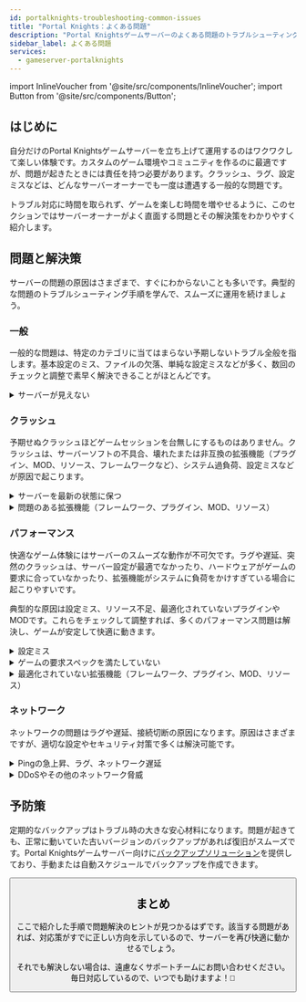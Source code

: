 ```yaml
---
id: portalknights-troubleshooting-common-issues
title: "Portal Knights：よくある問題"
description: "Portal Knightsゲームサーバーのよくある問題のトラブルシューティングと解決方法をチェックして、快適なゲーム体験を → 今すぐ詳しく見る"
sidebar_label: よくある問題
services:
  - gameserver-portalknights
---
```


import InlineVoucher from '@site/src/components/InlineVoucher';
import Button from '@site/src/components/Button';

## はじめに

自分だけのPortal Knightsゲームサーバーを立ち上げて運用するのはワクワクして楽しい体験です。カスタムのゲーム環境やコミュニティを作るのに最適ですが、問題が起きたときには責任を持つ必要があります。クラッシュ、ラグ、設定ミスなどは、どんなサーバーオーナーでも一度は遭遇する一般的な問題です。

トラブル対応に時間を取られず、ゲームを楽しむ時間を増やせるように、このセクションではサーバーオーナーがよく直面する問題とその解決策をわかりやすく紹介します。


<InlineVoucher />



## 問題と解決策

サーバーの問題の原因はさまざまで、すぐにわからないことも多いです。典型的な問題のトラブルシューティング手順を学んで、スムーズに運用を続けましょう。

### 一般
一般的な問題は、特定のカテゴリに当てはまらない予期しないトラブル全般を指します。基本設定のミス、ファイルの欠落、単純な設定ミスなどが多く、数回のチェックと調整で素早く解決できることがほとんどです。

<details>
  <summary>サーバーが見えない</summary>

サーバーが見えない原因は、初期化が正常に完了していない場合に起こります。設定ミスやファイルの破損が原因のことが多いです。詳細はサーバーコンソールやログファイルで確認できます。また、サーバーリストのフィルター設定が誤っているとサーバーが表示されないこともあるので、そちらもチェックしましょう。

</details>


### クラッシュ

予期せぬクラッシュほどゲームセッションを台無しにするものはありません。クラッシュは、サーバーソフトの不具合、壊れたまたは非互換の拡張機能（プラグイン、MOD、リソース、フレームワークなど）、システム過負荷、設定ミスなどが原因で起こります。

<details>
  <summary>サーバーを最新の状態に保つ</summary>

ゲームサーバーは最新バージョンで運用することが安定性、セキュリティ、互換性のために必須です。ゲームのアップデートやフレームワークの変更、サードパーティツールの改変は、サーバーのバージョンが古いと深刻な問題を引き起こすことがあります。

古いゲームサーバーはクラッシュや予期しない挙動、起動失敗の原因になります。

![img](https://screensaver01.zap-hosting.com/index.php/s/JXLHyHeMJqErHLJ/preview)


</details>

<details>
  <summary>問題のある拡張機能（フレームワーク、プラグイン、MOD、リソース）</summary>

クラッシュの多くは、問題のあるまたは古い拡張機能が原因です。フレームワーク、プラグイン、MOD、リソースのいずれであっても、最新のゲームバージョンと互換性がなかったり、コードにバグがあると問題が発生します。

複数の問題ある拡張機能が干渉すると、予期せぬクラッシュやフリーズ、エラーが起こりやすくなります。原因が拡張機能だと思ったら、一時的に無効化してサーバーが安定するか試してみましょう。これで問題のある拡張機能を特定できます。

使用する拡張機能はすべて最新で、メンテナンスされており、現在のゲームバージョンとの互換性が確認されていることを必ず確認してください。これでクラッシュやダウンタイムを防げます。

クラッシュの根本原因を特定するには、追加コンテンツを一時的に無効化して最小構成で問題が続くか確認するのが効果的です。問題が消えたら、拡張機能やMOD、リソースを一つずつ戻しながらテストしましょう。この段階的な方法で問題の要因を効率よく特定できます。証拠に基づいたトラブルシューティングができるので、推測に頼らずに済みます。

</details>

### パフォーマンス

快適なゲーム体験にはサーバーのスムーズな動作が不可欠です。ラグや遅延、突然のクラッシュは、サーバー設定が最適でなかったり、ハードウェアがゲームの要求に合っていなかったり、拡張機能がシステムに負荷をかけすぎている場合に起こりやすいです。

典型的な原因は設定ミス、リソース不足、最適化されていないプラグインやMODです。これらをチェックして調整すれば、多くのパフォーマンス問題は解決し、ゲームが安定して快適に動きます。

<details>
  <summary>設定ミス</summary>

誤った設定や調整不足はリソースの無駄遣いを招き、ラグやカクつきなどのパフォーマンス問題を引き起こします。ゲームやサーバー規模に合った推奨設定を確認し、必要に応じて調整してサーバーを効率的に動かしましょう。

設定はコントロールパネルの**設定**セクションや、**Configs**内の設定ファイルから変更可能です。

</details>

<details>
  <summary>ゲームの要求スペックを満たしていない</summary>

ゲームサーバーをスムーズかつ安定して動かすには、計画しているプロジェクトに合った構成を選ぶことが重要です。要求スペックはゲームの種類、MODやプラグイン、リソースの使用状況、想定プレイヤー数によって大きく変わります。

ZAP-Hostingでは注文時に推奨の最低構成を案内しています。これは典型的な利用ケースに基づいており、ラグやクラッシュ、長いロード時間などの一般的なパフォーマンス問題を避けるための目安です。

![img](https://screensaver01.zap-hosting.com/index.php/s/87ADJdwNAXxXxdk/preview)

これらの推奨を守るか、必要に応じて上位プランにアップグレードして、最適な安定性と最高の体験をプレイヤーに提供しましょう。あくまで最低限の推奨です。

プロジェクトの規模や追加コンテンツの量によっては、最初からより多くのリソースが必要だったり、時間とともに増加することもあります。その場合はゲームサーバープランのアップグレードが簡単で効果的な解決策です。

</details>

<details>
  <summary>最適化されていない拡張機能（フレームワーク、プラグイン、MOD、リソース）</summary>

すべての拡張機能がパフォーマンスを考慮して作られているわけではありません。フレームワーク、プラグイン、MOD、リソースのいずれでも、実装が非効率だったり複雑すぎたり、サーバーリソースに無駄な負荷をかけることがあります。

これによりCPU使用率の急増、メモリリーク、ラグ、クラッシュが起こりやすくなります。特に複数の非最適化コンポーネントが干渉すると問題が深刻化します。拡張機能は常にメンテナンスされていて、ドキュメントが充実し、パフォーマンステスト済みのものを使いましょう。迷ったらコミュニティの評価を参考にしたり、サーバーのパフォーマンスを監視して問題のある要素を特定してください。

パフォーマンス問題の根本原因を特定するには、追加コンテンツを一時的に無効化して最小構成で問題が続くか確認するのが効果的です。問題が消えたら、拡張機能やMOD、リソースを一つずつ戻しながらテストしましょう。この段階的な方法で問題の要因を効率よく特定できます。証拠に基づいたトラブルシューティングができるので、推測に頼らずに済みます。

</details>



### ネットワーク
ネットワークの問題はラグや遅延、接続切断の原因になります。原因はさまざまですが、適切な設定やセキュリティ対策で多くは解決可能です。

<details>
  <summary>Pingの急上昇、ラグ、ネットワーク遅延</summary>

Pingの急上昇やラグ、ネットワーク遅延は、CPUやRAM、帯域幅などサーバーリソースの不足が主な原因です。

また、プレイヤー数の急増や負荷の高いスクリプトやプラグインの影響でサーバーが過負荷になることもあります。ルーティングの問題、外部の過負荷、プレイヤーから遠い場所にサーバーがあることもレイテンシを悪化させます。

さらに、バックグラウンドプロセス、不安定なインターネット接続、パケットロス、古いまたは誤設定のサーバーソフトもゲーム中のパフォーマンス問題に影響します。

ラグや高Pingを感じたら、まずはゲームやプロジェクトの推奨スペックを満たしているか確認しましょう。プレイヤーに近いサーバー所在地を選ぶのもレイテンシ軽減に効果的です。

ルーティングや外部ネットワークの問題が疑われる場合は、遠慮なくサポートチームに連絡してください。状況を分析し、最適な解決策を一緒に探します。

</details>

<details>
  <summary>DDoSやその他のネットワーク脅威</summary>

ゲームサーバーは時に悪意あるネットワーク攻撃、特にDDoS攻撃の標的になることがあります。これらの攻撃は大量のトラフィックを送りつけ、ラグや接続切断、完全なダウンタイムを引き起こします。その他にも、攻撃者がネットワークの脆弱性を突いたり、繰り返し接続を試みてサーバーの安定性を乱すこともあります。

こうした脅威の多くは一般ユーザーの手に負えませんが、ZAP-Hostingでは標準でDDoS保護や攻撃緩和システムを備えています。もしサーバーが攻撃を受けている疑いがある場合は、サポートチームに連絡して対応を依頼してください。

</details>






## 予防策

定期的なバックアップはトラブル時の大きな安心材料になります。問題が起きても、正常に動いていた古いバージョンのバックアップがあれば復旧がスムーズです。Portal Knightsゲームサーバー向けに[バックアップソリューション](gameserver-backups.md)を提供しており、手動または自動スケジュールでバックアップを作成できます。



<Button label="ZAP-Storageにアクセス" link="https://zap-hosting.com/en/customer/home/storage/" block/>






## まとめ

ここで紹介した手順で問題解決のヒントが見つかるはずです。該当する問題があれば、対応策がすでに正しい方向を示しているので、サーバーを再び快適に動かせるでしょう。

それでも解決しない場合は、遠慮なくサポートチームにお問い合わせください。毎日対応しているので、いつでも助けますよ！🙂

<InlineVoucher />